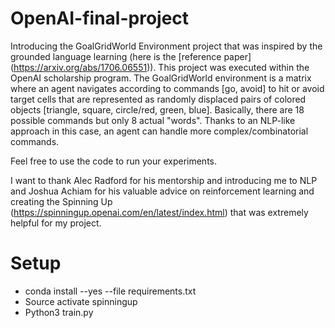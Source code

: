 # OpenAI-final-project

Introducing the GoalGridWorld Environment project that was inspired by the grounded language learning (here is the [reference paper] (https://arxiv.org/abs/1706.06551)). This project was executed within the OpenAI scholarship program. The GoalGridWorld environment is a matrix where an agent navigates according to commands [go, avoid] to hit or avoid target cells that are represented as randomly displaced pairs of colored objects [triangle, square, circle/red, green, blue]. Basically, there are 18 possible commands but only 8 actual "words". Thanks to an NLP-like approach in this case, an agent can handle more complex/combinatorial commands. 

Feel free to use the code to run your experiments. 

I want to thank Alec Radford for his mentorship and introducing me to NLP and Joshua Achiam for his valuable advice on reinforcement learning and creating the Spinning Up (https://spinningup.openai.com/en/latest/index.html) that was extremely helpful for my project.


# Setup

* conda install --yes --file requirements.txt
* Source activate spinningup
* Python3 train.py 


